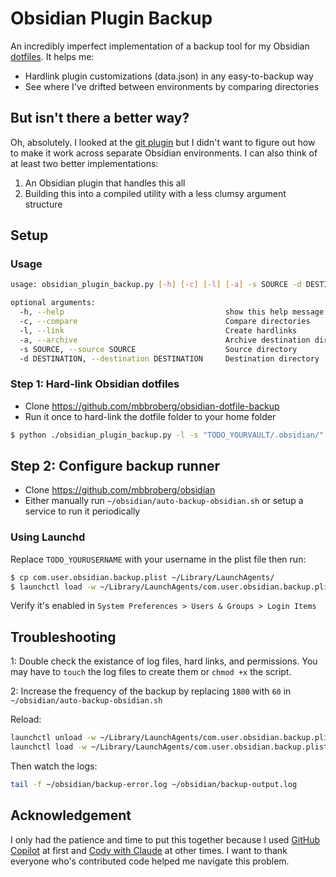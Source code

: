 # Obsidian Plugin Backup 

An incredibly imperfect implementation of a backup tool for my Obsidian [dotfiles](https://opensource.com/article/19/3/move-your-dotfiles-version-control). It helps me: 

- Hardlink plugin customizations (data.json) in any easy-to-backup way
- See where I've drifted between environments by comparing directories

## But isn't there a better way? 

Oh, absolutely. I looked at the [git plugin](https://github.com/denolehov/obsidian-git) but I didn't want to figure out how to make it work across separate Obsidian environments. I can also think of at least two better implementations: 

1. An Obsidian plugin that handles this all
2. Building this into a compiled utility with a less clumsy argument structure

## Setup

### Usage

```bash
usage: obsidian_plugin_backup.py [-h] [-c] [-l] [-a] -s SOURCE -d DESTINATION

optional arguments:
  -h, --help                                    show this help message and exit
  -c, --compare                                 Compare directories
  -l, --link                                    Create hardlinks
  -a, --archive                                 Archive destination directory
  -s SOURCE, --source SOURCE                    Source directory
  -d DESTINATION, --destination DESTINATION     Destination directory
```

### Step 1: Hard-link Obsidian dotfiles

- Clone https://github.com/mbbroberg/obsidian-dotfile-backup
- Run it once to hard-link the dotfile folder to your home folder

```bash
$ python ./obsidian_plugin_backup.py -l -s "TODO_YOURVAULT/.obsidian/" -d "~/obsidian" 
```

## Step 2: Configure backup runner 

- Clone https://github.com/mbbroberg/obsidian 
- Either manually run `~/obsidian/auto-backup-obsidian.sh` or setup a service to run it periodically

### Using Launchd

Replace `TODO_YOURUSERNAME` with your username in the plist file then run: 

```bash
$ cp com.user.obsidian.backup.plist ~/Library/LaunchAgents/
$ launchctl load -w ~/Library/LaunchAgents/com.user.obsidian.backup.plist
```

Verify it's enabled in `System Preferences > Users & Groups > Login Items`

## Troubleshooting 

1: Double check the existance of log files, hard links, and permissions. You may have to `touch` the log files to create them or `chmod +x` the script.

2: Increase the frequency of the backup by replacing `1800` with `60` in `~/obsidian/auto-backup-obsidian.sh`

Reload:

```bash
launchctl unload -w ~/Library/LaunchAgents/com.user.obsidian.backup.plist
launchctl load -w ~/Library/LaunchAgents/com.user.obsidian.backup.plist
```

Then watch the logs: 

```bash
tail -f ~/obsidian/backup-error.log ~/obsidian/backup-output.log
```

## Acknowledgement 

I only had the patience and time to put this together because I used [GitHub Copilot](https://github.com/features/copilot) at first and [Cody with Claude](https://marketplace.visualstudio.com/items?itemName=sourcegraph.cody-ai) at other times. I want to thank everyone who's contributed code helped me navigate this problem. 